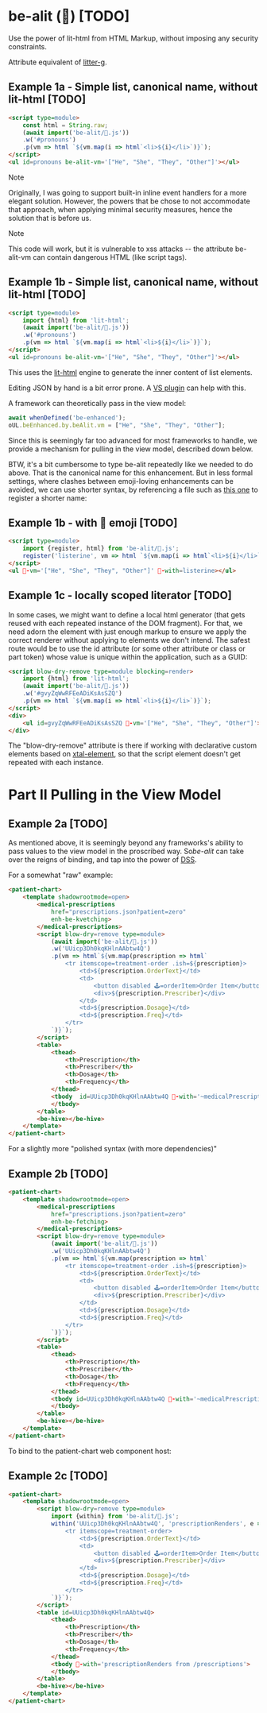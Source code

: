 # be-alit (🎇) [TODO]

Use the power of lit-html from HTML Markup, without imposing any security constraints.

Attribute equivalent of [litter-g](https://github.com/bahrus/litter-g).


## Example 1a - Simple list, canonical name, without lit-html [TODO]

```html
<script type=module>
    const html = String.raw;
    (await import('be-alit/🎇.js'))
    .w('#pronouns')
    .p(vm => html `${vm.map(i => html`<li>${i}</li>`)}`);
</script>
<ul id=pronouns be-alit-vm='["He", "She", "They", "Other"]'></ul>
```

> [!NOTE]
> Originally, I was going to support built-in inline event handlers for a more elegant solution.  However, the powers that be chose to not accommodate that approach, when applying minimal security measures, hence the solution that is before us.

> [!NOTE]
> This code will work, but it is vulnerable to xss attacks -- the attribute be-alit-vm can contain dangerous HTML (like script tags). 

## Example 1b - Simple list, canonical name, without lit-html [TODO]

```html
<script type=module>
    import {html} from 'lit-html';
    (await import('be-alit/🎇.js'))
    .w('#pronouns')
    .p(vm => html `${vm.map(i => html`<li>${i}</li>`)}`);
</script>
<ul id=pronouns be-alit-vm='["He", "She", "They", "Other"]'></ul>
```

This uses the [lit-html](https://www.npmjs.com/package/lit-html) engine to generate the inner content of list elements.

Editing JSON by hand is a bit error prone.  A [VS plugin](https://marketplace.visualstudio.com/items?itemName=andersonbruceb.json-in-html) can help with this.

A framework can theoretically pass in the view model:

```JavaScript
await whenDefined('be-enhanced');
oUL.beEnhanced.by.beAlit.vm = ["He", "She", "They", "Other"];
```

Since this is seemingly far too advanced for most frameworks to handle, we provide a mechanism for pulling in the view model, described down below.

BTW, it's a bit cumbersome to type be-alit repeatedly like we needed to do above.  That is the canonical name for this enhancement.  But in less formal settings, where clashes between emoji-loving enhancements can be avoided, we can use shorter syntax, by referencing a file such as [this one](https://github.com/bahrus/be-alit/blob/baseline/%F0%9F%8E%87.js) to register a shorter name:

## Example 1b - with 🎇 emoji [TODO]

```html
<script type=module>
    import {register, html} from 'be-alit/🎇.js';
    register('listerine', vm => html `${vm.map(i => html`<li>${i}</li>`)}`);
</script>
<ul 🎇-vm='["He", "She", "They", "Other"]' 🎇-with=listerine></ul>
```

## Example 1c - locally scoped literator [TODO]

In some cases, we might want to define a local html generator (that gets reused with each repeated instance of the DOM fragment).  For that, we need adorn the element with just enough markup to ensure we apply the correct renderer without applying to elements we don't intend.  The safest route would be to use the id attribute (or some other attribute or class or part token) whose value is unique within the application, such as a GUID:

```html
<script blow-dry-remove type=module blocking=render>
    import {html} from 'lit-html';
    (await import('be-alit/🎇.js'))
    .w('#gvyZqWwRFEeADiKsAsSZQ')
    .p(vm => html `${vm.map(i => html`<li>${i}</li>`)}`);
</script>
<div>
    <ul id=gvyZqWwRFEeADiKsAsSZQ 🎇-vm='["He", "She", "They", "Other"]'></ul>
</div>
```

The "blow-dry-remove" attribute is there if working with declarative custom elements based on [xtal-element](https://github.com/bahrus/xtal-element), so that the script element doesn't get repeated with each instance.


# Part II Pulling in the View Model

## Example 2a [TODO]

As mentioned above, it is seemingly beyond any frameworks's ability to pass values to the view model in the proscribed  way.  So*be-alit* can take over the reigns of binding, and tap into the power of [DSS](https://github.com/bahrus/trans-render/wiki/VIII.--Directed-Scoped-Specifiers-(DSS)).

For a somewhat "raw" example:

```html
<patient-chart>
    <template shadowrootmode=open>
        <medical-prescriptions 
            href="prescriptions.json?patient=zero" 
            enh-be-kvetching>
        </medical-prescriptions>
        <script blow-dry=remove type=module>
            (await import('be-alit/🎇.js'))
            .w('UUicp3Dh0kqKHlnAAbtw4Q')
            .p(vm => html`${vm.map(prescription => html`
                <tr itemscope=treatment-order .ish=${prescription}>
                    <td>${prescription.OrderText}</td>
                    <td>
                        <button disabled 🕹️=orderItem>Order Item</button>
                        <div>${prescription.Prescriber}</div>
                    </td>
                    <td>${prescription.Dosage}</td>
                    <td>${prescription.Freq}</td>
                </tr>
            `)}`);
        </script>
        <table>
            <thead>
                <th>Prescription</th>
                <th>Prescriber</th>
                <th>Dosage</th>
                <th>Frequency</th>
            </thead>
            <tbody  id=UUicp3Dh0kqKHlnAAbtw4Q 🎇-with='~medicalPrescriptions'>
            </tbody>
        </table>
        <be-hive></be-hive>
    </template>
</patient-chart>
```

For a slightly more "polished syntax (with more dependencies)" 

## Example 2b [TODO]

```html
<patient-chart>
    <template shadowrootmode=open>
        <medical-prescriptions 
            href="prescriptions.json?patient=zero" 
            enh-be-fetching>
        </medical-prescriptions>
        <script blow-dry=remove type=module>
            (await import('be-alit/🎇.js'))
            .w('UUicp3Dh0kqKHlnAAbtw4Q')
            .p(vm => html`${vm.map(prescription => html`
                <tr itemscope=treatment-order .ish=${prescription}>
                    <td>${prescription.OrderText}</td>
                    <td>
                        <button disabled 🕹️=orderItem>Order Item</button>
                        <div>${prescription.Prescriber}</div>
                    </td>
                    <td>${prescription.Dosage}</td>
                    <td>${prescription.Freq}</td>
                </tr>
            `)}`);
        </script>
        <table>
            <thead>
                <th>Prescription</th>
                <th>Prescriber</th>
                <th>Dosage</th>
                <th>Frequency</th>
            </thead>
            <tbody id=UUicp3Dh0kqKHlnAAbtw4Q 🎇-with='~medicalPrescriptions'>
            </tbody>
        </table>
        <be-hive></be-hive>
    </template>
</patient-chart>
```

To bind to the patient-chart web component host:

## Example 2c [TODO]

```html
<patient-chart>
    <template shadowrootmode=open>
        <script blow-dry=remove type=module>
            import {within} from 'be-alit/🎇.js';
            within('UUicp3Dh0kqKHlnAAbtw4Q', 'prescriptionRenders', e => e.r = html`${vm.map(prescription => html`
                <tr itemscope=treatment-order>
                    <td>${prescription.OrderText}</td>
                    <td>
                        <button disabled 🕹️=orderItem>Order Item</button>
                        <div>${prescription.Prescriber}</div>
                    </td>
                    <td>${prescription.Dosage}</td>
                    <td>${prescription.Freq}</td>
                </tr>
            `)}`);
        </script>
        <table id=UUicp3Dh0kqKHlnAAbtw4Q>
            <thead>
                <th>Prescription</th>
                <th>Prescriber</th>
                <th>Dosage</th>
                <th>Frequency</th>
            </thead>
            <tbody 🎇-with='prescriptionRenders from /prescriptions'>
            </tbody>
        </table>
        <be-hive></be-hive>
    </template>
</patient-chart>
```

